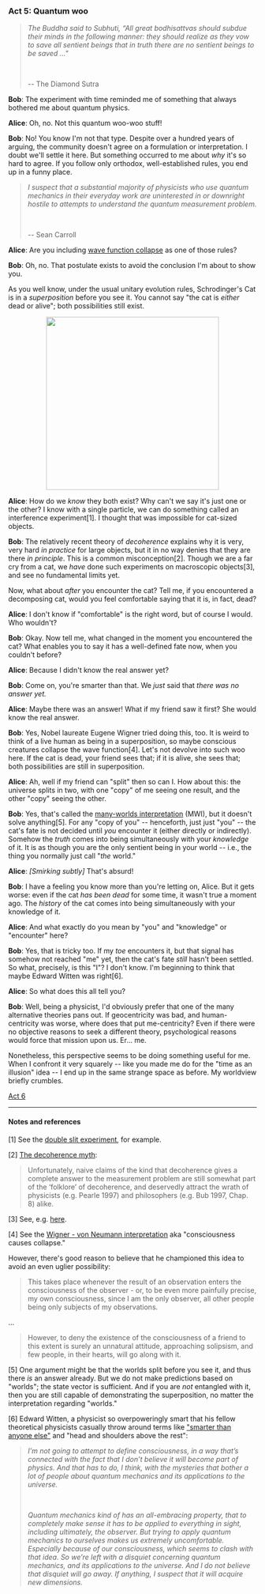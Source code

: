 ### Act 5: Quantum woo

> *The Buddha said to Subhuti, “All great bodhisattvas should subdue
their minds in the following manner: they should realize as they vow
to save all sentient beings that in truth there are no sentient beings
to be saved ..."*
>
> &nbsp;
>
> -- The Diamond Sutra

**Bob**: The experiment with time reminded me of something that always
bothered me about quantum physics.

**Alice**: Oh, no. Not this quantum woo-woo stuff!

**Bob**: No! You know I'm not that type. Despite over a hundred years of
arguing, the community doesn't agree on a formulation or interpretation.
I doubt we'll settle it here. But something occurred to me about *why*
it's so hard to agree. If you follow only orthodox, well-established
rules, you end up in a funny place.

> *I suspect that a substantial majority of physicists who use quantum
  mechanics in their everyday work are uninterested in or downright
  hostile to attempts to understand the quantum measurement problem.*
>
> &nbsp;
>
> -- Sean Carroll

**Alice**: Are you including
[wave function collapse](https://en.wikipedia.org/wiki/Wave_function_collapse)
as one of those rules?

**Bob**: Oh, no. That postulate exists to avoid the conclusion I'm about to
show you.

As you well know, under the usual unitary evolution rules,
Schrodinger's Cat is in a *superposition* before you see it. You cannot
say "the cat is *either* dead or alive"; both possibilities still exist.

<img src="https://i.imgur.com/215aSTX.jpg" width="350" align="middle"
style="display: block; margin-left: auto; margin-right: auto;"/>

**Alice**: How do we *know* they both exist? Why can't we say it's just one
or the other? I know with a single particle, we can do something called
an interference experiment[1]. I thought that was impossible for
cat-sized objects.

**Bob**: The relatively recent theory of *decoherence* explains why it is
very, very hard *in practice* for large objects, but it in no way
denies that they are there *in principle*. This is a common
misconception[2]. Though we are a far cry from a cat, we *have*
done such experiments on macroscopic objects[3], and see no fundamental
limits yet.

Now, what about *after* you encounter the cat? Tell me, if you
encountered a decomposing cat, would you feel comfortable saying that
it is, in fact, dead?

**Alice**: I don't know if "comfortable" is the right word, but of
course I would. Who wouldn't?

**Bob**: Okay. Now tell me, what changed in the moment you encountered
the cat? What enables you to say it has a well-defined fate now, when
you couldn't before?

**Alice**: Because I didn't know the real answer yet?

**Bob**: Come on, you're smarter than that. We *just* said that *there
was no answer yet.*

**Alice**: Maybe there was an answer! What if my friend saw it first?
She would know the real answer.

**Bob**: Yes, Nobel laureate Eugene Wigner tried doing this, too. It is
weird to think of a live human as being in a superposition, so maybe
conscious creatures collapse the wave function[4]. Let's not devolve
into such woo here. If the cat is dead, your friend sees that; if it is
alive, she sees that; both possibilities are still in superposition.

**Alice**: Ah, well if my friend can "split" then so can I. How about
this: the universe splits in two, with one "copy" of me seeing one
result, and the other "copy" seeing the other.

**Bob**: Yes, that's called the [many-worlds interpretation](https://en.wikipedia.org/wiki/Many-worlds_interpretation)
(MWI), but it doesn't solve anything[5]. For any "copy of you" --
henceforth, just just "you" -- the cat's fate is not decided until
*you* encounter it (either directly or indirectly). Somehow the *truth*
comes into being simultaneously with your *knowledge* of it. It is as
though you are the only sentient being in your world -- i.e., the thing
you normally just call "*the* world."

**Alice**: *[Smirking subtly]* That's absurd!

**Bob**: I have a feeling you know more than you're letting on, Alice.
But it gets worse: even if the cat *has been dead* for some time, it
wasn't true a moment ago. The *history* of the cat comes into being
simultaneously with your knowledge of it.

**Alice**: And what exactly do you mean by "you" and "knowledge" or
"encounter" here?

**Bob**: Yes, that is tricky too. If my *toe* encounters it, but that
signal has somehow not reached "me" yet, then the cat's fate *still*
hasn't been settled. So what, precisely, is this "I"? I don't know.
I'm beginning to think that maybe Edward Witten was right[6].

**Alice**: So what does this all tell you?

**Bob**: Well, being a physicist, I'd obviously prefer that one of the
many alternative theories pans out. If geocentricity was bad, and
human-centricity was worse, where does that put me-centricity? Even if
there were no objective reasons to seek a different theory,
psychological reasons would force that mission upon us. Er... me.

Nonetheless, this perspective seems to be doing something useful for me.
When I confront it very squarely -- like you made me do for
the "time as an illusion" idea -- I end up in the same strange space as
before. My worldview briefly crumbles.

[Act 6](act-6.html)

---

#### Notes and references

[1] See the [double slit experiment](https://en.wikipedia.org/wiki/Double-slit_experiment),
for example.

[2] [The decoherence myth](https://plato.stanford.edu/entries/qm-decoherence/#SolMeaPro):

> Unfortunately, naive claims of the kind that decoherence gives a
complete answer to the measurement problem are still somewhat part of
the ‘folklore’ of decoherence, and deservedly attract the wrath of
physicists (e.g. Pearle 1997) and philosophers (e.g. Bub 1997, Chap. 8)
alike.

[3] See, e.g. [here](http://physicsworld.com/cws/article/news/2010/mar/18/quantum-effect-spotted-in-a-visible-object).

[4] See the [Wigner - von Neumann interpretation](https://en.wikipedia.org/wiki/Von_Neumann–Wigner_interpretation)
aka "consciousness causes collapse."

However, there's good reason to believe that he championed this idea
to avoid an even uglier possibility:

> This takes place whenever the result of an observation enters the
  consciousness of the observer - or, to be even more painfully precise,
  my own consciousness, since I am the only observer, all other people
  being only subjects of my observations.

...

> However, to deny the existence of the consciousness of a friend to this
  extent is surely an unnatural attitude, approaching solipsism, and few
  people, in their hearts, will go along with it.

[5] One argument might be that the worlds split before you see it,
and thus there *is* an answer already. But we do not make predictions
based on "worlds"; the state vector is sufficient. And if you are *not*
entangled with it, then you are still capable of demonstrating the
superposition, no matter the interpretation regarding "worlds."

[6] Edward Witten, a physicist so overpoweringly smart that
his fellow theoretical physicists casually throw around terms like
["smarter than anyone else"](http://www.nytimes.com/1987/10/18/magazine/a-theory-of-everything.html?pagewanted=all)
and "head and shoulders above the rest":

> *I’m not going to attempt to define consciousness, in a way that’s connected
with the fact that I don’t believe it will become part of physics. And that
has to do, I think, with the mysteries that bother a lot of people about quantum
mechanics and its applications to the universe.*
>
> &nbsp;
>
> *Quantum mechanics kind of has an all-embracing property, that to completely make
sense it has to be applied to everything in sight, including ultimately, the
observer. But trying to apply quantum mechanics to ourselves makes us extremely
uncomfortable. Especially because of our consciousness, which seems to clash
with that idea. So we’re left with a disquiet concerning quantum mechanics,
and its applications to the universe. And I do not believe that disquiet will go
away. If anything, I suspect that it will acquire new dimensions.*


